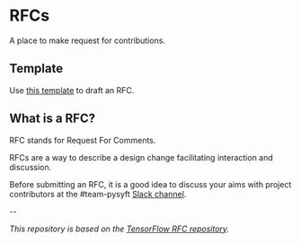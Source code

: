 # RFCs

A place to make request for contributions.

## Template

Use [this template](yyyymmdd-rfc-template.md) to draft an RFC.

## What is a RFC?

RFC stands for Request For Comments.

RFCs are a way to describe a design change facilitating interaction and discussion.

Before submitting an RFC, it is a good idea to discuss your aims with project
contributors at the #team-pysyft [Slack channel](http://slack.openmined.org/).

--

*This repository is based on the [TensorFlow RFC repository](https://github.com/tensorflow/community/tree/master/rfcs).*
